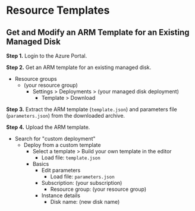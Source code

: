 # Resource Templates

## Get and Modify an ARM Template for an Existing Managed Disk
**Step 1.** Login to the Azure Portal.

**Step 2.** Get an ARM template for an existing managed disk.
* Resource groups
  * (your resource group)
    * Settings > Deployments > (your managed disk deployment)
      * Template > Download

**Step 3.** Extract the ARM template (`template.json`) and parameters file (`parameters.json`) from the downloaded archive. 

**Step 4.** Upload the ARM template. 
* Search for "custom deployment"
  * Deploy from a custom template
    * Select a template > Build your own template in the editor
      * Load file: `template.json`
    * Basics
      * Edit parameters
        * Load file: `parameters.json`
      * Subscription: (your subscription)
        * Resource group: (your resource group)
      * Instance details
        * Disk name: (new disk name)